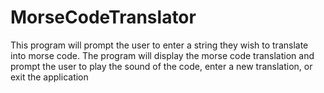 # MorseCodeTranslator
This program will prompt the user to enter a string they wish
to translate into morse code.
The program will display the morse code translation and prompt the user
to play the sound of the code, enter a new translation, or exit the application
